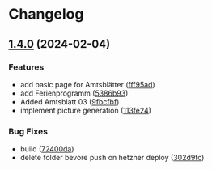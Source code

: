 # Changelog

## [1.4.0](https://github.com/kevinriex/notfall.ratingen.de/compare/1.3.0...v1.4.0) (2024-02-04)


### Features

* add basic page for Amtsblätter ([fff95ad](https://github.com/kevinriex/notfall.ratingen.de/commit/fff95ad6ed0cff8f74a890ca43ad8425b7347865))
* add Ferienprogramm ([5386b93](https://github.com/kevinriex/notfall.ratingen.de/commit/5386b93ee3408984416acd203ba8cb911277c3f5))
* Added Amtsblatt 03 ([9fbcfbf](https://github.com/kevinriex/notfall.ratingen.de/commit/9fbcfbf08aad1b3e328cda9c54dc45e8b51017f4))
* implement picture generation ([113fe24](https://github.com/kevinriex/notfall.ratingen.de/commit/113fe2470ee97c31caf508de6751cb46f5a87f2c))


### Bug Fixes

* build ([72400da](https://github.com/kevinriex/notfall.ratingen.de/commit/72400dace249f3b6568c9a224719cd4f5232f7fa))
* delete folder bevore push on hetzner deploy ([302d9fc](https://github.com/kevinriex/notfall.ratingen.de/commit/302d9fc7ed0d0ad5caf124709438b3229eb7a53a))
